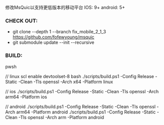 修改MsQuic以支持更低版本的移动平台
IOS: 9+
android: 5+


### CHECK OUT:

* git clone --depth 1 --branch fix_mobile_2_1_3 https://github.com/fofewyoung/msquic
* git submodule update --init --recursive



### BUILD:

pwsh

// linux
scl enable devtoolset-8 bash
./scripts/build.ps1 -Config Release -Static -Clean -Tls openssl -Arch x64 -Platform linux

// ios
./scripts/build.ps1 -Config Release -Static -Clean -Tls openssl -Arch arm64 -Platform ios

// android
./scripts/build.ps1 -Config Release -Static -Clean -Tls openssl -Arch arm64 -Platform android
./scripts/build.ps1 -Config Release -Static -Clean -Tls openssl -Arch arm -Platform android
